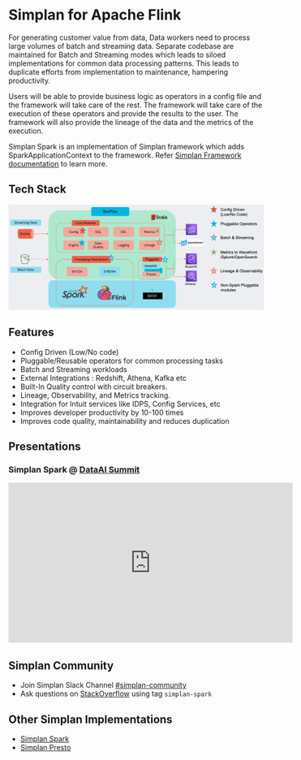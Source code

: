# Simplan for Apache Flink


For generating customer value from data, Data workers need to process large volumes of batch and streaming data. Separate codebase are maintained for Batch and Streaming modes which leads to siloed implementations for common data processing patterns. This leads to duplicate efforts from implementation to maintenance, hampering productivity.

Users will be able to provide business logic as operators in a config file and the framework will take care of the rest. The framework will take care of the execution of these operators and provide the results to the user. The framework will also provide the lineage of the data and the metrics of the execution.

Simplan Spark is an implementation of Simplan framework which adds SparkApplicationContext to the framework. Refer [Simplan Framework documentation](https://github.intuit.com/pages/Simplan/simplan-framework) to learn more.

## Tech Stack
![Unified Data Processing Architecture](img/SimplanTechStack.png)

## Features
- Config Driven (Low/No code)
- Pluggable/Reusable operators for common processing tasks
- Batch and Streaming workloads
- External Integrations : Redshift, Athena, Kafka etc
- Built-In Quality control with circuit breakers.
- Lineage, Observability, and Metrics tracking.
- Integration for Intuit services like IDPS, Config Services, etc
- Improves developer productivity by 10-100 times
- Improves code quality, maintainability and reduces duplication

## Presentations
### Simplan Spark @ [DataAI Summit](https://www.databricks.com/dataaisummit/)
<iframe width="560" height="315" src="https://www.youtube.com/embed/RrOKWN-wHac" title="YouTube video player" frameborder="0" allow="accelerometer; autoplay; clipboard-write; encrypted-media; gyroscope; picture-in-picture" allowfullscreen></iframe>

## Simplan Community
- Join Simplan Slack Channel [#simplan-community](https://intuit-teams.slack.com/archives/C041VUJ278X)
- Ask questions on [StackOverflow](https://stackoverflow.intuit.com/questions/tagged/simplan-spark) using tag `simplan-spark`

## Other Simplan Implementations
- [Simplan Spark](https://github.intuit.com/pages/tabraham1/simplan-spark/)
- [Simplan Presto](https://github.intuit.com/pages/Simplan/simplan-presto/)